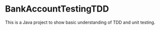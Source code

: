 # BankAccountTestingTDD

This is a Java project to show basic understanding of TDD and unit testing.
